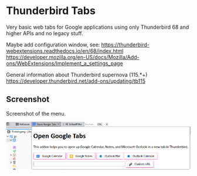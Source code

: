 
# Thunderbird Tabs

Very basic web tabs for Google applications using only Thunderbird 68 and higher APIs and no legacy stuff.

Maybe add configuration window, see:
https://thunderbird-webextensions.readthedocs.io/en/68/index.html
https://developer.mozilla.org/en-US/docs/Mozilla/Add-ons/WebExtensions/Implement_a_settings_page

General information about Thunderbird supernova (115.*+)
https://developer.thunderbird.net/add-ons/updating/tb115


## Screenshot

Screenshot of the menu.

![Screenshot of the menu.](screenshot.png)


